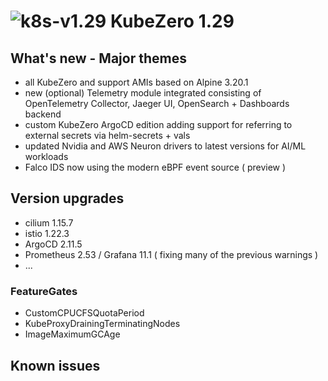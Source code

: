 # ![k8s-v1.29](images/k8s-v129.png)  KubeZero 1.29

## What's new - Major themes
- all KubeZero and support AMIs based on Alpine 3.20.1
- new (optional) Telemetry module integrated consisting of OpenTelemetry Collector, Jaeger UI, OpenSearch + Dashboards backend
- custom KubeZero ArgoCD edition adding support for referring to external secrets via helm-secrets + vals
- updated Nvidia and AWS Neuron drivers to latest versions for AI/ML workloads
- Falco IDS now using the modern eBPF event source ( preview )

## Version upgrades
- cilium 1.15.7
- istio 1.22.3
- ArgoCD 2.11.5
- Prometheus 2.53 / Grafana 11.1 ( fixing many of the previous warnings )
- ...

### FeatureGates
- CustomCPUCFSQuotaPeriod
- KubeProxyDrainingTerminatingNodes
- ImageMaximumGCAge

## Known issues

